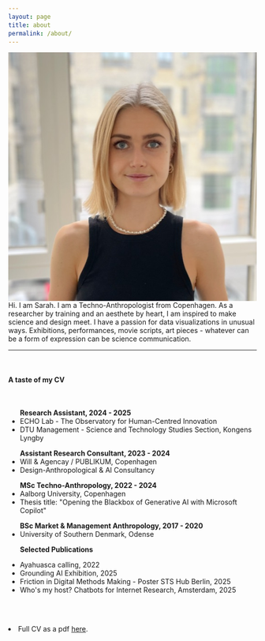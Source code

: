 ```yaml
---
layout: page
title: about
permalink: /about/
---
```


<img src="/img/SARAHIDPICTURE2.jpg" alt="Sarah ID" style="float:right" />

<br/>
Hi.
I am Sarah. 
I am a Techno-Anthropologist from Copenhagen. 
As a researcher by training and an aesthete by heart, I am inspired to make science and design meet. I have a passion for data visualizations in unusual ways.
Exhibitions, performances, movie scripts, art pieces - whatever can be a form of expression can be science communication.



<br/>

***
<br/>

<h4> A taste of my CV </h4>
<br/>

<ul>
<strong>Research Assistant, 2024 - 2025</strong>
<li> ECHO Lab - The Observatory for Human-Centred Innovation </li>
<li> DTU Management - Science and Technology Studies Section, Kongens Lyngby </li>
</ul>

<ul>
<strong>Assistant Research Consultant, 2023 - 2024</strong>
<li> Will & Agencay / PUBLIKUM, Copenhagen </li>
<li> Design-Anthropological & AI Consultancy </li>
</ul>


<ul>
<strong>MSc Techno-Anthropology, 2022 - 2024</strong>
<li> Aalborg University, Copenhagen </li>
<li>Thesis title: "Opening the Blackbox of Generative AI with Microsoft Copilot" </li>
</ul>

<ul>
<strong>BSc Market & Management Anthropology, 2017 - 2020</strong>
<li>University of Southern Denmark, Odense </li>
</ul>

<ul>
<strong>Selected Publications</strong>
</ul>

<ul>
<li>Ayahuasca calling, 2022</li>
<li>Grounding AI Exhibition, 2025 </li>
<li>Friction in Digital Methods Making - Poster STS Hub Berlin, 2025</li>
<li>Who's my host? Chatbots for Internet Research, Amsterdam, 2025</li>
</ul>



<br/><br/>
<li>Full CV as a pdf <a href="{{ site.baseurl }}/pdfs/Sarah Feldes-5.pdf">here</a>.</li>

<br/><br/>
